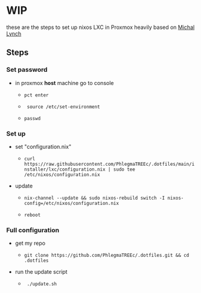 # WIP

these are the steps to set up nixos LXC in Proxmox heavily based on [Michal Lynch](https://mtlynch.io/notes/nixos-proxmox/)
## Steps

### Set password

- in proxmox **host** machine go to console

  - `pct enter`

  - ` source /etc/set-environment`

  - `passwd`

### Set up

- set "configuration.nix"

  - `curl https://raw.githubusercontent.com/PhlegmaTREEc/.dotfiles/main/installer/lxc/configuration.nix | sudo tee /etc/nixos/configuration.nix`

- update

  - `nix-channel --update && sudo nixos-rebuild switch -I nixos-config=/etc/nixos/configuration.nix`

  - `reboot`

### Full configuration

- get my repo

  - `git clone https://github.com/PhlegmaTREEc/.dotfiles.git && cd .dotfiles`

- run the update script

  - `
    ./update.sh`
